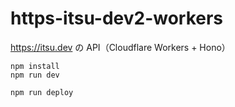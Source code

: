 # https-itsu-dev2-workers

https://itsu.dev の API（Cloudflare Workers + Hono）

```
npm install
npm run dev
```

```
npm run deploy
```
